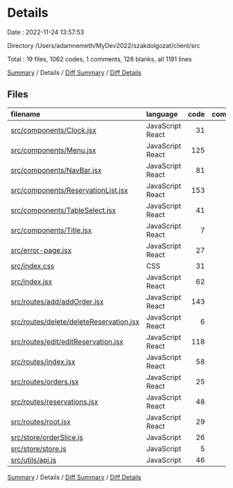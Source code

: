 # Details

Date : 2022-11-24 13:57:53

Directory /Users/adamnemeth/MyDev2022/szakdolgozat/client/src

Total : 19 files,  1062 codes, 1 comments, 128 blanks, all 1191 lines

[Summary](results.md) / Details / [Diff Summary](diff.md) / [Diff Details](diff-details.md)

## Files
| filename | language | code | comment | blank | total |
| :--- | :--- | ---: | ---: | ---: | ---: |
| [src/components/Clock.jsx](/src/components/Clock.jsx) | JavaScript React | 31 | 0 | 6 | 37 |
| [src/components/Menu.jsx](/src/components/Menu.jsx) | JavaScript React | 125 | 0 | 11 | 136 |
| [src/components/NavBar.jsx](/src/components/NavBar.jsx) | JavaScript React | 81 | 0 | 4 | 85 |
| [src/components/ReservationList.jsx](/src/components/ReservationList.jsx) | JavaScript React | 153 | 0 | 13 | 166 |
| [src/components/TableSelect.jsx](/src/components/TableSelect.jsx) | JavaScript React | 41 | 0 | 6 | 47 |
| [src/components/Title.jsx](/src/components/Title.jsx) | JavaScript React | 7 | 0 | 3 | 10 |
| [src/error-page.jsx](/src/error-page.jsx) | JavaScript React | 27 | 0 | 4 | 31 |
| [src/index.css](/src/index.css) | CSS | 31 | 0 | 6 | 37 |
| [src/index.jsx](/src/index.jsx) | JavaScript React | 62 | 0 | 3 | 65 |
| [src/routes/add/addOrder.jsx](/src/routes/add/addOrder.jsx) | JavaScript React | 143 | 0 | 21 | 164 |
| [src/routes/delete/deleteReservation.jsx](/src/routes/delete/deleteReservation.jsx) | JavaScript React | 6 | 0 | 2 | 8 |
| [src/routes/edit/editReservation.jsx](/src/routes/edit/editReservation.jsx) | JavaScript React | 118 | 0 | 15 | 133 |
| [src/routes/index.jsx](/src/routes/index.jsx) | JavaScript React | 58 | 0 | 3 | 61 |
| [src/routes/orders.jsx](/src/routes/orders.jsx) | JavaScript React | 25 | 0 | 4 | 29 |
| [src/routes/reservations.jsx](/src/routes/reservations.jsx) | JavaScript React | 48 | 0 | 7 | 55 |
| [src/routes/root.jsx](/src/routes/root.jsx) | JavaScript React | 29 | 0 | 3 | 32 |
| [src/store/orderSlice.js](/src/store/orderSlice.js) | JavaScript | 26 | 1 | 6 | 33 |
| [src/store/store.js](/src/store/store.js) | JavaScript | 5 | 0 | 2 | 7 |
| [src/utils/api.js](/src/utils/api.js) | JavaScript | 46 | 0 | 9 | 55 |

[Summary](results.md) / Details / [Diff Summary](diff.md) / [Diff Details](diff-details.md)